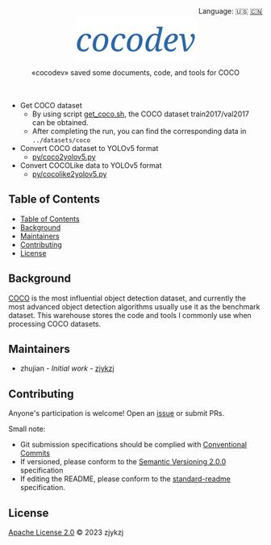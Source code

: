 <div align="right">
  Language:
    🇺🇸
  <a title="Chinese" href="./README.zh-CN.md">🇨🇳</a>
</div>

<div align="center"><a title="" href="https://github.com/zjykzj/cocodev"><img align="center" src="./imgs/cocodev.png" alt=""></a></div>

<p align="center">
  «cocodev» saved some documents, code, and tools for COCO
<br>
<br>
  <a href="https://github.com/RichardLitt/standard-readme"><img src="https://img.shields.io/badge/standard--readme-OK-green.svg?style=flat-square" alt=""></a>
  <a href="https://conventionalcommits.org"><img src="https://img.shields.io/badge/Conventional%20Commits-1.0.0-yellow.svg" alt=""></a>
  <a href="http://commitizen.github.io/cz-cli/"><img src="https://img.shields.io/badge/commitizen-friendly-brightgreen.svg" alt=""></a>
</p>

* Get COCO dataset 
  * By using script [get_coco.sh](./get_coco.sh), the COCO dataset train2017/val2017 can be obtained. 
  * After completing the run, you can find the corresponding data in `../datasets/coco`
* Convert COCO dataset to YOLOv5 format
  * [py/coco2yolov5.py](py/coco2yolov5.py)
* Convert COCOLike data to YOLOv5 format
  * [py/cocolike2yolov5.py](py/cocolike2yolov5.py)

## Table of Contents

- [Table of Contents](#table-of-contents)
- [Background](#background)
- [Maintainers](#maintainers)
- [Contributing](#contributing)
- [License](#license)

## Background

[COCO](https://cocodataset.org/#home/) is the most influential object detection dataset, and currently the most advanced object detection algorithms usually use it as the benchmark dataset. This warehouse stores the code and tools I commonly use when processing COCO datasets.

## Maintainers

* zhujian - *Initial work* - [zjykzj](https://github.com/zjykzj)

## Contributing

Anyone's participation is welcome! Open an [issue](https://github.com/zjykzj/cocodev/issues) or submit PRs.

Small note:

* Git submission specifications should be complied
  with [Conventional Commits](https://www.conventionalcommits.org/en/v1.0.0-beta.4/)
* If versioned, please conform to the [Semantic Versioning 2.0.0](https://semver.org) specification
* If editing the README, please conform to the [standard-readme](https://github.com/RichardLitt/standard-readme)
  specification.

## License

[Apache License 2.0](LICENSE) © 2023 zjykzj